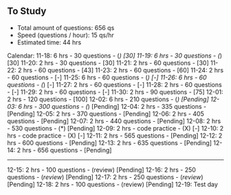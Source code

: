 ## To Study ##

- Total amount of questions:    656 qs
- Speed (questions / hour):     15  qs/hr
- Estimated time:               44  hrs

Calendar:
11-18: 6 hrs    -  30 questions - (*)        [30]
11-19: 6 hrs    -  30 questions - (*)        [30]
11-20: 2 hrs    -  30 questions -            [30]
11-21: 2 hrs    -  60 questions -            [30]
11-22: 2 hrs    -  60 questions -            [43]
11-23: 2 hrs    -  60 questions -            [60]
11-24: 2 hrs    -  60 questions -            [-]
11-25: 6 hrs    -  60 questions - (*)        [-]
11-26: 6 hrs    -  60 questions - (*)        [-]
11-27: 2 hrs    -  60 questions -            [-]
11-28: 2 hrs    -  60 questions -            [-]
11-29: 2 hrs    -  60 questions -            [-]
11-30: 2 hrs    -  90 questions -            [75]
12-01: 2 hrs    - 120 questions -            [100]
12-02: 6 hrs    - 210 questions - (*)        [Pending]
12-03: 6 hrs    - 300 questions - (*)        [Pending]
12-04: 2 hrs    - 335 questions -            [Pending]
12-05: 2 hrs    - 370 questions -            [Pending]
12-06: 2 hrs    - 405 questions -            [Pending]
12-07: 2 hrs    - 440 questions -            [Pending]
12-08: 2 hrs    - 530 questions - (*)        [Pending]
12-09: 2 hrs    - code practice - (X)        [-]
12-10: 2 hrs    - code practice - (X)        [-]
12-11: 2 hrs    - 565 questions -            [Pending]
12-12: 2 hrs    - 600 questions -            [Pending]
12-13: 2 hrs    - 635 questions -            [Pending]
12-14: 2 hrs    - 656 questions -            [Pending]
******************************************************
12-15: 2 hrs    - 100 questions - (review)   [Pending]
12-16: 2 hrs    - 250 questions - (*review*) [Pending]
12-17: 2 hrs    - 250 questions - (*review*) [Pending]
12-18: 2 hrs    - 100 questions - (review)   [Pending]
12-19: Test day